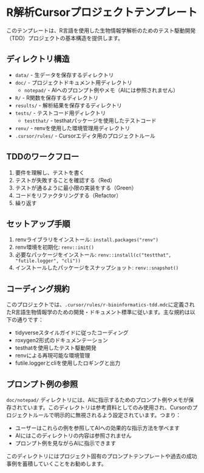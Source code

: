 # R解析Cursorプロジェクトテンプレート

このテンプレートは、R言語を使用した生物情報学解析のためのテスト駆動開発（TDD）プロジェクトの基本構造を提供します。

## ディレクトリ構造

- `data/` - 生データを保存するディレクトリ
- `doc/` - プロジェクトドキュメント用ディレクトリ
  - `notepad/` - AIへのプロンプト例やメモ（AIには参照されません）
- `R/` - R関数を保存するディレクトリ
- `results/` - 解析結果を保存するディレクトリ
- `tests/` - テストコード用ディレクトリ
  - `testthat/` - testhatパッケージを使用したテストコード
- `renv/` - renvを使用した環境管理用ディレクトリ
- `.cursor/rules/` - Cursorエディタ用のプロジェクトルール

## TDDのワークフロー

1. 要件を理解し、テストを書く
2. テストが失敗することを確認する（Red）
3. テストが通るように最小限の実装をする（Green）
4. コードをリファクタリングする（Refactor）
5. 繰り返す

## セットアップ手順

1. renvライブラリをインストール: `install.packages("renv")`
2. renv環境を初期化: `renv::init()`
3. 必要なパッケージをインストール: `renv::install(c("testthat", "futile.logger", "cli"))`
4. インストールしたパッケージをスナップショット: `renv::snapshot()`

## コーディング規約

このプロジェクトでは、`.cursor/rules/r-bioinformatics-tdd.mdc`に定義されたR言語生物情報学のための開発・ドキュメント標準に従います。主な規約は以下の通りです：

- tidyverseスタイルガイドに従ったコーディング
- roxygen2形式のドキュメンテーション
- testhatを使用したテスト駆動開発
- renvによる再現可能な環境管理
- futile.loggerとcliを使用したロギングと出力

## プロンプト例の参照

`doc/notepad/` ディレクトリには、AIに指示するためのプロンプト例やメモが保存されています。このディレクトリは参考資料としてのみ使用され、Cursorのプロジェクトルールで明示的に無視されるよう設定されています。つまり：

- ユーザーはこれらの例を参照してAIへの効果的な指示方法を学べます
- AIにはこのディレクトリの内容は参照されません
- プロンプト例を見ながらAIに指示できます

このディレクトリにはプロジェクト固有のプロンプトテンプレートや過去の成功事例を蓄積していくことをお勧めします。 
